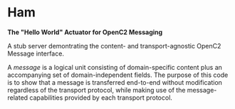 # Ham
**The "Hello World" Actuator for OpenC2 Messaging**

A stub server demontrating the content- and transport-agnostic OpenC2 Message interface.

A *message* is a logical unit consisting of domain-specific content plus an accompanying set of
domain-independent fields.  The purpose of this code is to show that a message is transferred
end-to-end without modification regardless of the transport protocol, while making use of the
message-related capabilities provided by each transport protocol.
